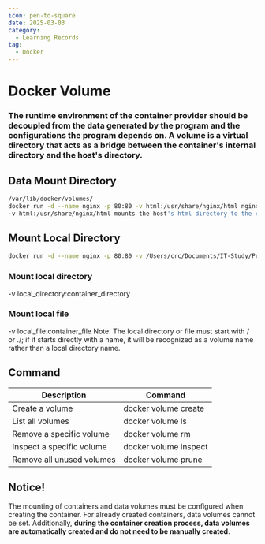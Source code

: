 ```yaml
---
icon: pen-to-square
date: 2025-03-03
category:
  - Learning Records
tag:
  - Docker
---
```


# Docker Volume

### The runtime environment of the container provider should be decoupled from the data generated by the program and the configurations the program depends on. A volume is a virtual directory that acts as a bridge between the container's internal directory and the host's directory.

## Data Mount Directory
```bash
/var/lib/docker/volumes/
docker run -d --name nginx -p 80:80 -v html:/usr/share/nginx/html nginx
-v html:/usr/share/nginx/html mounts the host's html directory to the container's /usr/share/nginx/html directory.
```

## Mount Local Directory
```bash
docker run -d --name nginx -p 80:80 -v /Users/crc/Documents/IT-Study/Project/my-docs/src/posts/docker/html:/usr/share/nginx/html nginx
```
### Mount local directory
-v local_directory:container_directory
### Mount local file
-v local_file:container_file
Note: The local directory or file must start with / or ./; if it starts directly with a name, it will be recognized as a volume name rather than a local directory name.

## Command
| Description              | Command                   |
|--------------------------|------------------------|
| Create a volume          | docker volume create   |
| List all volumes         | docker volume ls       |
| Remove a specific volume | docker volume rm       |
| Inspect a specific volume| docker volume inspect  |
| Remove all unused volumes| docker volume prune    |

## Notice!
The mounting of containers and data volumes must be configured when creating the container. For already created containers, data volumes cannot be set. Additionally, **during the container creation process, data volumes are automatically created and do not need to be manually created**.